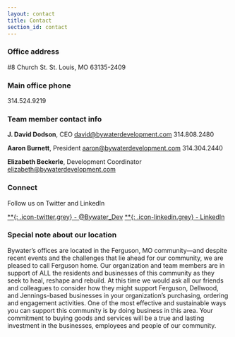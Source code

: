 ```yaml
---
layout: contact
title: Contact
section_id: contact
---
```


### Office address

#8 Church St.
St. Louis, MO 63135-2409

### Main office phone

314.524.9219

### Team member contact info

**J. David Dodson**, CEO
[david@bywaterdevelopment.com](mailto:david@bywaterdevelopment.com)
314.808.2480

**Aaron Burnett**, President
[aaron@bywaterdevelopment.com](mailto:aaron@bywaterdevelopment.com)
314.304.2440

**Elizabeth Beckerle**, Development Coordinator
[elizabeth@bywaterdevelopment.com](mailto:elizabeth@bywaterdevelopment.com)


### Connect

Follow us on Twitter and LinkedIn

[**{: .icon-twitter.grey} - @Bywater_Dev]({{site.data.contact.twitter}})
[**{: .icon-linkedin.grey} - LinkedIn]({{site.data.contact.linkedIn}})

### Special note about our location

Bywater’s offices are located in the Ferguson, MO community—and despite recent events and the challenges that lie ahead for our community, we are pleased to call Ferguson home. Our organization and team members are in support of ALL the residents and businesses of this community as they seek to heal, reshape and rebuild. At this time we would ask all our friends and colleagues to consider how they might support Ferguson, Dellwood, and Jennings-based businesses in your organization’s purchasing, ordering and engagement activities. One of the most effective and sustainable ways you can support this community is by doing business in this area. Your commitment to buying goods and services will be a true and lasting investment in the businesses, employees and people of our community.